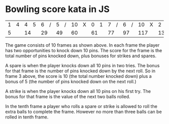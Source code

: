 # Bowling score kata in JS

<table>
    <tr>
        <td>1</td><td colspan="2">4</td>
        <td>4</td><td colspan="2">5</td>
        <td>6</td><td colspan="2">/</td>
        <td>5</td><td colspan="2">/</td>
        <td>10</td><td colspan="2">X</td>
        <td>0</td><td colspan="2">1</td>
        <td>7</td><td colspan="2">/</td>
        <td>6</td><td colspan="2">/</td>
        <td>10</td><td colspan="2">X</td>
        <td>2</td><td>/</td><td>6</td>
    </tr>
    <tr>
        <td colspan="3">5</td>
        <td colspan="3">14</td>
        <td colspan="3">29</td>
        <td colspan="3">49</td>
        <td colspan="3">60</td>
        <td colspan="3">61</td>
        <td colspan="3">77</td>
        <td colspan="3">97</td>
        <td colspan="3">117</td>
        <td colspan="3">133</td>
    </tr>
</table>

The game consists of 10 frames as shown above. In each frame the player has two opportunities to knock down 10 pins. The score for the frame is the total number of pins knocked down, plus bonuses for strikes and spares.

A spare is when the player knocks down all 10 pins in two tries. The bonus for that frame is the number of pins knocked down by the next roll. So in frame 3 above, the score is 10 (the total number knocked down) plus a bonus of 5 (the number of pins knocked down on the next roll.)

A strike is when the player knocks down all 10 pins on his first try. The bonus for that frame is the value of the next two balls rolled.

In the tenth frame a player who rolls a spare or strike is allowed to roll the extra balls to complete the frame. However no more than three balls can be rolled in tenth frame.
